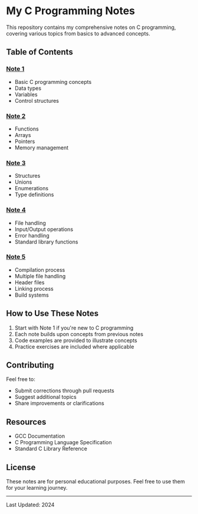# My C Programming Notes

This repository contains my comprehensive notes on C programming, covering various topics from basics to advanced concepts.

## Table of Contents

### [Note 1](Note_1.md)
- Basic C programming concepts
- Data types
- Variables
- Control structures

### [Note 2](Note_2.md)
- Functions
- Arrays
- Pointers
- Memory management

### [Note 3](Note_3.md)
- Structures
- Unions
- Enumerations
- Type definitions

### [Note 4](Note_4.md)
- File handling
- Input/Output operations
- Error handling
- Standard library functions

### [Note 5](Note_5.md)
- Compilation process
- Multiple file handling
- Header files
- Linking process
- Build systems

## How to Use These Notes

1. Start with Note 1 if you're new to C programming
2. Each note builds upon concepts from previous notes
3. Code examples are provided to illustrate concepts
4. Practice exercises are included where applicable

## Contributing

Feel free to:
- Submit corrections through pull requests
- Suggest additional topics
- Share improvements or clarifications

## Resources

- GCC Documentation
- C Programming Language Specification
- Standard C Library Reference

## License

These notes are for personal educational purposes. Feel free to use them for your learning journey.

---
Last Updated: 2024 